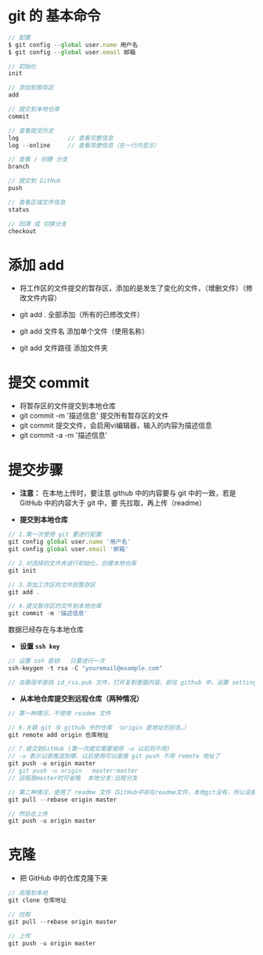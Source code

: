 
# git 的 基本命令

```js
// 配置
$ git config --global user.name 用户名
$ git config --global user.email 邮箱

// 初始化
init 

// 添加到暂存区
add 

// 提交到本地仓库
commit          

// 查看提交历史
log              // 查看完整信息
log --online     // 查看简便信息（在一行内显示）

// 查看 / 创建 分支
branch

// 提交到 GitHub
push

// 查看区域文件信息
status

// 回溯 或 切换分支
checkout 
```



# 添加 add

- 将工作区的文件提交的暂存区，添加的是发生了变化的文件，（增删文件）（修改文件内容）

- git add .                         全部添加（所有的已修改文件）
- git add 文件名               添加单个文件（使用名称）
- git add 文件路径           添加文件夹



# 提交 commit

- 将暂存区的文件提交到本地仓库
- git commit -m '描述信息'            提交所有暂存区的文件
- git commit                                  提交文件，会启用vi编辑器，输入的内容为描述信息
- git commit -a -m '描述信息'        





# 提交步骤

- **注意：** 在本地上传时，要注意 github 中的内容要与 git 中的一致，若是 GitHub 中的内容大于 git 中，要 先拉取，再上传（readme）

- **提交到本地仓库**

```js
// 1.第一次使用 git 要进行配置
git config global user.name '用户名'
git config global user.email '邮箱'

// 2.对选择的文件夹进行初始化，创建本地仓库
git init

// 3.添加工作区的文件到暂存区
git add .

// 4.提交暂存区的文件到本地仓库
git commit -m '描述信息'
```

数据已经存在与本地仓库

- **设置 `ssh key`**

```js
// 设置 ssh 密钥   只要进行一次
ssh-keygen -t rsa -C "youremail@example.com"

// 去路径中查找 id_rsa.pub 文件，打开复制里面内容，前往 github 中，设置 setting => SSH and GPG keys ,描述随意填写，下面的文本域粘贴 id_rsa.pub 中内容 确定
```



- **从本地仓库提交到远程仓库（两种情况）**

```js
// 第一种情况，不使用 readme 文件

// 6.关联 git 与 github 中的仓库 （origin 是地址的别名，）
git remote add origin 仓库地址

// 7.提交到GitHub (第一次提交需要使用 -u 以后则不用)
// -u 表示记录推送到哪，以后使用可以直接 git push 不用 remote 地址了
git push -u origin master
// git push -u origin   master:master
// 远程是master时可省略  本地分支:远程分支


```

```js
// 第二种情况，使用了 readme 文件（GitHub中存在readme文件，本地git没有，所以会报错要先拉取下来）
git pull --rebase origin master

// 然后在上传
git push -u origin master


```

# 克隆

- 把 GitHub 中的仓库克隆下来 



```js
// 克隆到本地
git clone 仓库地址

// 拉取
git pull --rebase origin master

// 上传
git push -u origin master

```

